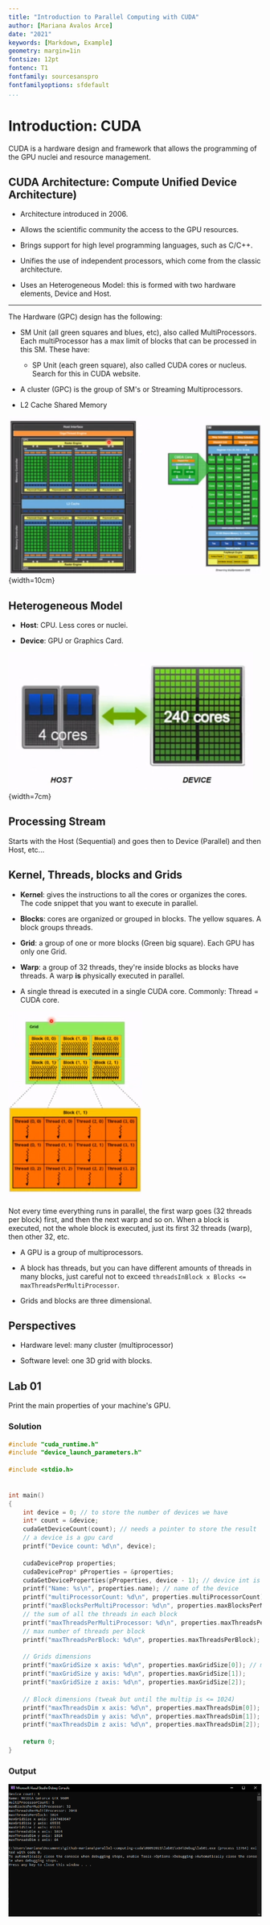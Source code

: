 ```yaml
---
title: "Introduction to Parallel Computing with CUDA"
author: [Mariana Avalos Arce]
date: "2021"
keywords: [Markdown, Example]
geometry: margin=1in
fontsize: 12pt
fontenc: T1
fontfamily: sourcesanspro  
fontfamilyoptions: sfdefault
...
```


# Introduction: CUDA

CUDA is a hardware design and framework that allows the programming of the GPU nuclei and resource management.

## CUDA Architecture: Compute Unified Device Architecture)

- Architecture introduced in 2006.

- Allows the scientific community the access to the GPU resources.

- Brings support for high level programming languages, such as C/C++.

- Unifies the use of independent processors, which come from the classic architecture.

- Uses an Heterogeneous Model: this is formed with two hardware elements, Device and Host.

---

The Hardware (GPC) design has the following:

- SM Unit (all green squares and blues, etc), also called MultiProcessors. Each multiProcessor has a max limit of blocks that can be processed in this SM. These have:

    - SP Unit (each green square), also called CUDA cores or nucleus. Search for this in CUDA website.

- A cluster (GPC) is the group of SM's or Streaming Multiprocessors.

- L2 Cache Shared Memory

![Image](res/1.png){width=10cm}

## Heterogeneous Model

- **Host**: CPU. Less cores or nuclei.

- **Device**: GPU or Graphics Card.

![Image](res/2.png){width=7cm}

## Processing Stream

Starts with the Host (Sequential) and goes then to Device (Parallel) and then Host, etc...

## Kernel, Threads, blocks and Grids

- **Kernel**: gives the instructions to all the cores or organizes the cores. The code snippet that you want to execute in parallel.

- **Blocks**: cores are organized or grouped in blocks. The yellow squares. A block groups threads.

- **Grid**: a group of one or more blocks (Green big square). Each GPU has only one Grid.

- **Warp**: a group of 32 threads, they're inside blocks as blocks have threads. A warp **is** physically executed in parallel.

- A single thread is executed in a single CUDA core. Commonly: Thread = CUDA core.

![Image](res/3.png)

Not every time everything runs in parallel, the first warp goes (32 threads per block) first, and then the next warp and so on. When a block is executed, not the whole block is executed, just its first 32 threads (warp), then other 32, etc.

 - A GPU is a group of multiprocessors.

- A block has threads, but you can have different amounts of threads in many blocks, just careful not to exceed `threadsInBlock x Blocks <= maxThreadsPerMultiProcessor`.

- Grids and blocks are three dimensional.

## Perspectives

- Hardware level: many cluster (multiprocessor)

- Software level: one 3D grid with blocks. 

## Lab 01

Print the main properties of your machine's GPU.

### Solution

```c++
#include "cuda_runtime.h"
#include "device_launch_parameters.h"

#include <stdio.h>


int main()
{
    int device = 0; // to store the number of devices we have
    int* count = &device;
    cudaGetDeviceCount(count); // needs a pointer to store the result
    // a device is a gpu card
    printf("Device count: %d\n", device);

    cudaDeviceProp properties;
    cudaDeviceProp* pProperties = &properties;
    cudaGetDeviceProperties(pProperties, device - 1); // device int is an index, we have one so index is zero
    printf("Name: %s\n", properties.name); // name of the device
    printf("multiProcessorCount: %d\n", properties.multiProcessorCount);
    printf("maxBlocksPerMultiProcessor: %d\n", properties.maxBlocksPerMultiProcessor);
    // the sum of all the threads in each block
    printf("maxThreadsPerMultiProcessor: %d\n", properties.maxThreadsPerMultiProcessor);
    // max number of threads per block
    printf("maxThreadsPerBlock: %d\n", properties.maxThreadsPerBlock);

    // Grids dimensions
    printf("maxGridSize x axis: %d\n", properties.maxGridSize[0]); // max limit of blocks in x axis in the grid
    printf("maxGridSize y axis: %d\n", properties.maxGridSize[1]);
    printf("maxGridSize z axis: %d\n", properties.maxGridSize[2]);

    // Block dimensions (tweak but until the multip is <= 1024)
    printf("maxThreadsDim x axis: %d\n", properties.maxThreadsDim[0]); // max limit of threads per dimension in block
    printf("maxThreadsDim y axis: %d\n", properties.maxThreadsDim[1]);
    printf("maxThreadsDim z axis: %d\n", properties.maxThreadsDim[2]);

    return 0;
}
```

### Output

![Image](res/output.png) 